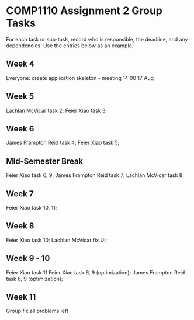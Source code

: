 # COMP1110 Assignment 2 Group Tasks

For each task or sub-task, record who is responsible, the deadline, and any dependencies.
Use the entries below as an example.

## Week 4

Everyone: create application skeleton - meeting 14:00 17 Aug

## Week 5

Lachlan McVicar task 2;
Feier Xiao task 3;

## Week 6

James Frampton Reid task 4;
Feier Xiao task 5;

## Mid-Semester Break

Feier Xiao task 6, 9;
James Frampton Reid task 7;
Lachlan McVicar task 8;

## Week 7

Feier Xiao task 10, 11;

## Week 8

Feier Xiao task 10;
Lachlan McVicar fix UI;

## Week 9 - 10

Feier Xiao task 11
Feier Xiao task 6, 9 (optimization);
James Frampton Reid task 6, 9 (optimization);

## Week 11

Group fix all problems left

